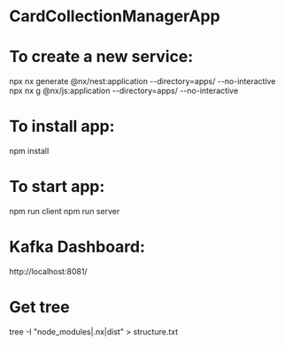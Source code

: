 # CardCollectionManagerApp

# To create a new service:
npx nx generate @nx/nest:application --directory=apps/<name> --no-interactive
npx nx g @nx/js:application <name> --directory=apps/<name> --no-interactive

# To install app:
npm install

# To start app:
npm run client
npm run server

# Kafka Dashboard:
http://localhost:8081/

# Get tree
tree -I "node_modules|.nx|dist" > structure.txt